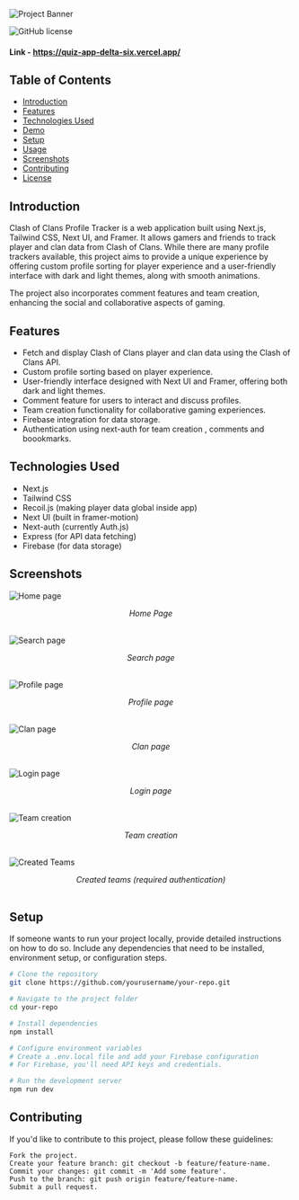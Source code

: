 ![Project Banner](https://user-images.githubusercontent.com/68379239/270390331-2d91111e-018c-46ed-b224-2f2df1d9bd92.jpg)

![GitHub license](https://img.shields.io/badge/license-MIT-blue.svg)

#### Link - https://quiz-app-delta-six.vercel.app/

## Table of Contents

- [Introduction](#introduction)
- [Features](#features)
- [Technologies Used](#technologies-used)
- [Demo](#demo)
- [Setup](#setup)
- [Usage](#usage)
- [Screenshots](#screenshots)
- [Contributing](#contributing)
- [License](#license)

## Introduction

Clash of Clans Profile Tracker is a web application built using Next.js, Tailwind CSS, Next UI, and Framer. It allows gamers and friends to track player and clan data from Clash of Clans. While there are many profile trackers available, this project aims to provide a unique experience by offering custom profile sorting for player experience and a user-friendly interface with dark and light themes, along with smooth animations.

The project also incorporates comment features and team creation, enhancing the social and collaborative aspects of gaming.

## Features

- Fetch and display Clash of Clans player and clan data using the Clash of Clans API.
- Custom profile sorting based on player experience.
- User-friendly interface designed with Next UI and Framer, offering both dark and light themes.
- Comment feature for users to interact and discuss profiles.
- Team creation functionality for collaborative gaming experiences.
- Firebase integration for data storage.
- Authentication using next-auth for team creation , comments and boookmarks. 

## Technologies Used

- Next.js
- Tailwind CSS
- Recoil.js (making player data global inside app)
- Next UI (built in framer-motion)
- Next-auth (currently Auth.js)
- Express (for API data fetching)
- Firebase (for data storage)

## Screenshots

![Home page](https://user-images.githubusercontent.com/68379239/270390264-2065b9a5-a01f-4d12-b6ff-38e3adbe02f9.png)

<div style='text-align: center; font-style: italic;'> Home Page <br></br> </div>

![Search page](https://user-images.githubusercontent.com/68379239/270390282-831ec684-4644-44e0-a579-469faf1d1394.png)

<div style='text-align: center; font-style: italic;'> Search page <br></br> </div>

![Profile page](https://user-images.githubusercontent.com/68379239/270390294-a4783fb1-c30e-4d62-9922-77b5ca929da3.png)

<div style='text-align: center; font-style: italic;'> Profile page <br></br> </div>


![Clan page](https://user-images.githubusercontent.com/68379239/270390307-de540ff4-b9d2-4e1d-ad9f-acb3f3172c88.png)

<div id="ClanPage" style='text-align: center; font-style: italic;'>Clan page<br></br> </div>

![Login page](https://user-images.githubusercontent.com/68379239/270390310-67b69976-c9e1-4012-a345-1f8c07540adb.png)

<div style='text-align: center; font-style: italic;'> Login page <br></br> </div>

![Team creation](https://user-images.githubusercontent.com/68379239/270390321-33743c55-27f1-4cd4-9f4f-6b5bcfdb5a77.png)

<div style='text-align: center; font-style: italic;'> Team creation <br></br> </div>

![Created Teams](https://user-images.githubusercontent.com/68379239/270390326-fe359026-8cdb-4f06-92e6-17a85898da53.png)

<div style='text-align: center; font-style: italic;'> Created teams (required authentication) <br></br> </div>



## Setup

If someone wants to run your project locally, provide detailed instructions on how to do so. Include any dependencies that need to be installed, environment setup, or configuration steps.

```bash
# Clone the repository
git clone https://github.com/yourusername/your-repo.git

# Navigate to the project folder
cd your-repo

# Install dependencies
npm install

# Configure environment variables
# Create a .env.local file and add your Firebase configuration
# For Firebase, you'll need API keys and credentials.

# Run the development server
npm run dev
```
## Contributing

If you'd like to contribute to this project, please follow these guidelines:

    Fork the project.
    Create your feature branch: git checkout -b feature/feature-name.
    Commit your changes: git commit -m 'Add some feature'.
    Push to the branch: git push origin feature/feature-name.
    Submit a pull request.
